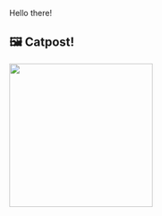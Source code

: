 Hello there!



## 🖼️ Catpost!

<sub>
    <img src="https://cdn2.thecatapi.com/images/6gE0g4iQw.png" height="256">
</sub>

